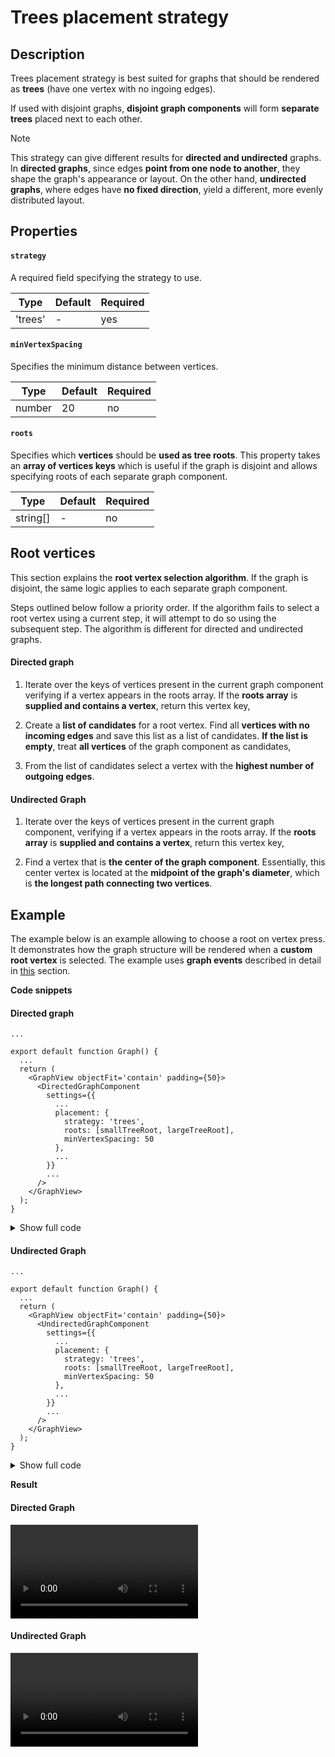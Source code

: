 # Trees placement strategy

## Description

Trees placement strategy is best suited for graphs that should be rendered as **trees** (have one vertex with no ingoing edges).

If used with disjoint graphs, **disjoint graph components** will form **separate trees** placed next to each other.

> [!NOTE]
> This strategy can give different results for **directed and undirected** graphs. In **directed graphs**, since edges **point from one node to another**, they shape the graph's appearance or layout. On the other hand, **undirected graphs**, where edges have **no fixed direction**, yield a different, more evenly distributed layout.

## Properties

#### `strategy`

A required field specifying the strategy to use.

| Type    | Default | Required |
| ------- | ------- | -------- |
| 'trees' | -       | yes      |

#### `minVertexSpacing`

Specifies the minimum distance between vertices.

| Type   | Default | Required |
| ------ | ------- | -------- |
| number | 20      | no       |

#### `roots`

Specifies which **vertices** should be **used as tree roots**. This property takes an **array of vertices keys** which is useful if the graph is disjoint and allows specifying roots of each separate graph component.

| Type     | Default | Required |
| -------- | ------- | -------- |
| string[] | -       | no       |

## Root vertices

This section explains the **root vertex selection algorithm**. If the graph is disjoint, the same logic applies to each separate graph component.

Steps outlined below follow a priority order. If the algorithm fails to select a root vertex using a current step, it will attempt to do so using the subsequent step. The algorithm is different for directed and undirected graphs.

<!-- tabs:start -->

#### **Directed graph**

1. Iterate over the keys of vertices present in the current graph component verifying if a vertex appears in the roots array. If the **roots array** is **supplied and contains a vertex**, return this vertex key,

2. Create a **list of candidates** for a root vertex. Find all **vertices with no incoming edges** and save this list as a list of candidates. **If the list is empty**, treat **all vertices** of the graph component as candidates,

3. From the list of candidates select a vertex with the **highest number of outgoing edges**.

#### **Undirected Graph**

1. Iterate over the keys of vertices present in the current graph component, verifying if a vertex appears in the roots array. If the **roots array** is **supplied and contains a vertex**, return this vertex key,

2. Find a vertex that is **the center of the graph component**. Essentially, this center vertex is located at the **midpoint of the graph's diameter**, which is **the longest path connecting two vertices**.

<!-- tabs:end -->

## Example

<!-- TODO - add link to tke graph events section -->

The example below is an example allowing to choose a root on vertex press. It demonstrates how the graph structure will be rendered when a **custom root vertex** is selected. The example uses **graph events** described in detail in [this]() section.

**Code snippets**

<!-- tabs:start -->

#### **Directed graph**

```tsx
...

export default function Graph() {
  ...
  return (
    <GraphView objectFit='contain' padding={50}>
      <DirectedGraphComponent
        settings={{
          ...
          placement: {
            strategy: 'trees',
            roots: [smallTreeRoot, largeTreeRoot],
            minVertexSpacing: 50
          },
          ...
        }}
        ...
      />
    </GraphView>
  );
}
```

<details>
<summary>Show full code</summary>
<article>

<pre v-pre="" data-lang="tsx"><code class="lang-tsx"><span class="token keyword">import</span> <span class="token punctuation">{</span> useCallback<span class="token punctuation">,</span> useMemo<span class="token punctuation">,</span> useState <span class="token punctuation">}</span> <span class="token keyword">from</span> <span class="token string">'react'</span><span class="token punctuation">;</span>
<span class="token keyword">import</span> <span class="token punctuation">{</span>
  GraphView<span class="token punctuation">,</span>
  DirectedGraph<span class="token punctuation">,</span>
  DirectedGraphComponent<span class="token punctuation">,</span>
  DirectedGraphData<span class="token punctuation">,</span>
  VertexPressHandler
<span class="token punctuation">}</span> <span class="token keyword">from</span> <span class="token string">'react-native-smart-graph'</span><span class="token punctuation">;</span>

<span class="token keyword">const</span> <span class="token constant">LARGE_TREE</span> <span class="token operator">=</span> <span class="token punctuation">{</span>
  <span class="token literal-property property">vertices</span><span class="token operator">:</span> <span class="token punctuation">[</span>
    <span class="token punctuation">{</span> <span class="token literal-property property">key</span><span class="token operator">:</span> <span class="token string">'LV1'</span> <span class="token punctuation">}</span><span class="token punctuation">,</span>
    <span class="token punctuation">{</span> <span class="token literal-property property">key</span><span class="token operator">:</span> <span class="token string">'LV2'</span> <span class="token punctuation">}</span><span class="token punctuation">,</span>
    <span class="token punctuation">{</span> <span class="token literal-property property">key</span><span class="token operator">:</span> <span class="token string">'LV3'</span> <span class="token punctuation">}</span><span class="token punctuation">,</span>
    <span class="token punctuation">{</span> <span class="token literal-property property">key</span><span class="token operator">:</span> <span class="token string">'LV4'</span> <span class="token punctuation">}</span><span class="token punctuation">,</span>
    <span class="token punctuation">{</span> <span class="token literal-property property">key</span><span class="token operator">:</span> <span class="token string">'LV5'</span> <span class="token punctuation">}</span><span class="token punctuation">,</span>
    <span class="token punctuation">{</span> <span class="token literal-property property">key</span><span class="token operator">:</span> <span class="token string">'LV6'</span> <span class="token punctuation">}</span><span class="token punctuation">,</span>
    <span class="token punctuation">{</span> <span class="token literal-property property">key</span><span class="token operator">:</span> <span class="token string">'LV7'</span> <span class="token punctuation">}</span><span class="token punctuation">,</span>
    <span class="token punctuation">{</span> <span class="token literal-property property">key</span><span class="token operator">:</span> <span class="token string">'LV8'</span> <span class="token punctuation">}</span>
  <span class="token punctuation">]</span><span class="token punctuation">,</span>
  <span class="token literal-property property">edges</span><span class="token operator">:</span> <span class="token punctuation">[</span>
    <span class="token punctuation">{</span> <span class="token literal-property property">key</span><span class="token operator">:</span> <span class="token string">'LE1'</span><span class="token punctuation">,</span> <span class="token literal-property property">from</span><span class="token operator">:</span> <span class="token string">'LV1'</span><span class="token punctuation">,</span> <span class="token literal-property property">to</span><span class="token operator">:</span> <span class="token string">'LV2'</span> <span class="token punctuation">}</span><span class="token punctuation">,</span>
    <span class="token punctuation">{</span> <span class="token literal-property property">key</span><span class="token operator">:</span> <span class="token string">'LE2'</span><span class="token punctuation">,</span> <span class="token literal-property property">from</span><span class="token operator">:</span> <span class="token string">'LV2'</span><span class="token punctuation">,</span> <span class="token literal-property property">to</span><span class="token operator">:</span> <span class="token string">'LV3'</span> <span class="token punctuation">}</span><span class="token punctuation">,</span>
    <span class="token punctuation">{</span> <span class="token literal-property property">key</span><span class="token operator">:</span> <span class="token string">'LE3'</span><span class="token punctuation">,</span> <span class="token literal-property property">from</span><span class="token operator">:</span> <span class="token string">'LV2'</span><span class="token punctuation">,</span> <span class="token literal-property property">to</span><span class="token operator">:</span> <span class="token string">'LV4'</span> <span class="token punctuation">}</span><span class="token punctuation">,</span>
    <span class="token punctuation">{</span> <span class="token literal-property property">key</span><span class="token operator">:</span> <span class="token string">'LE4'</span><span class="token punctuation">,</span> <span class="token literal-property property">from</span><span class="token operator">:</span> <span class="token string">'LV2'</span><span class="token punctuation">,</span> <span class="token literal-property property">to</span><span class="token operator">:</span> <span class="token string">'LV5'</span> <span class="token punctuation">}</span><span class="token punctuation">,</span>
    <span class="token punctuation">{</span> <span class="token literal-property property">key</span><span class="token operator">:</span> <span class="token string">'LE5'</span><span class="token punctuation">,</span> <span class="token literal-property property">from</span><span class="token operator">:</span> <span class="token string">'LV5'</span><span class="token punctuation">,</span> <span class="token literal-property property">to</span><span class="token operator">:</span> <span class="token string">'LV6'</span> <span class="token punctuation">}</span><span class="token punctuation">,</span>
    <span class="token punctuation">{</span> <span class="token literal-property property">key</span><span class="token operator">:</span> <span class="token string">'LE6'</span><span class="token punctuation">,</span> <span class="token literal-property property">from</span><span class="token operator">:</span> <span class="token string">'LV1'</span><span class="token punctuation">,</span> <span class="token literal-property property">to</span><span class="token operator">:</span> <span class="token string">'LV7'</span> <span class="token punctuation">}</span><span class="token punctuation">,</span>
    <span class="token punctuation">{</span> <span class="token literal-property property">key</span><span class="token operator">:</span> <span class="token string">'LE7'</span><span class="token punctuation">,</span> <span class="token literal-property property">from</span><span class="token operator">:</span> <span class="token string">'LV5'</span><span class="token punctuation">,</span> <span class="token literal-property property">to</span><span class="token operator">:</span> <span class="token string">'LV8'</span> <span class="token punctuation">}</span>
  <span class="token punctuation">]</span>
<span class="token punctuation">}</span><span class="token punctuation">;</span>

<span class="token keyword">const</span> <span class="token constant">SMALL_TREE</span> <span class="token operator">=</span> <span class="token punctuation">{</span>
  <span class="token literal-property property">vertices</span><span class="token operator">:</span> <span class="token punctuation">[</span><span class="token punctuation">{</span> <span class="token literal-property property">key</span><span class="token operator">:</span> <span class="token string">'SV1'</span> <span class="token punctuation">}</span><span class="token punctuation">,</span> <span class="token punctuation">{</span> <span class="token literal-property property">key</span><span class="token operator">:</span> <span class="token string">'SV2'</span> <span class="token punctuation">}</span><span class="token punctuation">,</span> <span class="token punctuation">{</span> <span class="token literal-property property">key</span><span class="token operator">:</span> <span class="token string">'SV3'</span> <span class="token punctuation">}</span><span class="token punctuation">,</span> <span class="token punctuation">{</span> <span class="token literal-property property">key</span><span class="token operator">:</span> <span class="token string">'SV4'</span> <span class="token punctuation">}</span><span class="token punctuation">]</span><span class="token punctuation">,</span>
  <span class="token literal-property property">edges</span><span class="token operator">:</span> <span class="token punctuation">[</span>
    <span class="token punctuation">{</span> <span class="token literal-property property">key</span><span class="token operator">:</span> <span class="token string">'SE1'</span><span class="token punctuation">,</span> <span class="token literal-property property">from</span><span class="token operator">:</span> <span class="token string">'SV1'</span><span class="token punctuation">,</span> <span class="token literal-property property">to</span><span class="token operator">:</span> <span class="token string">'SV2'</span> <span class="token punctuation">}</span><span class="token punctuation">,</span>
    <span class="token punctuation">{</span> <span class="token literal-property property">key</span><span class="token operator">:</span> <span class="token string">'SE2'</span><span class="token punctuation">,</span> <span class="token literal-property property">from</span><span class="token operator">:</span> <span class="token string">'SV1'</span><span class="token punctuation">,</span> <span class="token literal-property property">to</span><span class="token operator">:</span> <span class="token string">'SV3'</span> <span class="token punctuation">}</span><span class="token punctuation">,</span>
    <span class="token punctuation">{</span> <span class="token literal-property property">key</span><span class="token operator">:</span> <span class="token string">'SE3'</span><span class="token punctuation">,</span> <span class="token literal-property property">from</span><span class="token operator">:</span> <span class="token string">'SV1'</span><span class="token punctuation">,</span> <span class="token literal-property property">to</span><span class="token operator">:</span> <span class="token string">'SV4'</span> <span class="token punctuation">}</span>
  <span class="token punctuation">]</span>
<span class="token punctuation">}</span><span class="token punctuation">;</span>

<span class="token keyword">const</span> <span class="token constant">COMBINED_GRAPH</span><span class="token operator">:</span> DirectedGraphData <span class="token operator">=</span> <span class="token punctuation">{</span>
  <span class="token literal-property property">vertices</span><span class="token operator">:</span> <span class="token punctuation">[</span><span class="token operator">...</span><span class="token constant">SMALL_TREE</span><span class="token punctuation">.</span>vertices<span class="token punctuation">,</span> <span class="token operator">...</span><span class="token constant">LARGE_TREE</span><span class="token punctuation">.</span>vertices<span class="token punctuation">]</span><span class="token punctuation">,</span>
  <span class="token literal-property property">edges</span><span class="token operator">:</span> <span class="token punctuation">[</span><span class="token operator">...</span><span class="token constant">SMALL_TREE</span><span class="token punctuation">.</span>edges<span class="token punctuation">,</span> <span class="token operator">...</span><span class="token constant">LARGE_TREE</span><span class="token punctuation">.</span>edges<span class="token punctuation">]</span>
<span class="token punctuation">}</span><span class="token punctuation">;</span>

<span class="token keyword">export</span> <span class="token keyword">default</span> <span class="token keyword">function</span> <span class="token function">Graph</span><span class="token punctuation">(</span><span class="token punctuation">)</span> <span class="token punctuation">{</span>
  <span class="token keyword">const</span> <span class="token punctuation">[</span>smallTreeRoot<span class="token punctuation">,</span> setSmallTreeRoot<span class="token punctuation">]</span> <span class="token operator">=</span> <span class="token function">useState</span><span class="token punctuation">(</span><span class="token string">''</span><span class="token punctuation">)</span><span class="token punctuation">;</span>
  <span class="token keyword">const</span> <span class="token punctuation">[</span>largeTreeRoot<span class="token punctuation">,</span> setLargeTreeRoot<span class="token punctuation">]</span> <span class="token operator">=</span> <span class="token function">useState</span><span class="token punctuation">(</span><span class="token string">''</span><span class="token punctuation">)</span><span class="token punctuation">;</span>

  <span class="token keyword">const</span> graph <span class="token operator">=</span> <span class="token function">useMemo</span><span class="token punctuation">(</span><span class="token punctuation">(</span><span class="token punctuation">)</span> <span class="token operator">=&gt;</span> <span class="token keyword">new</span> <span class="token class-name">DirectedGraph</span><span class="token punctuation">(</span><span class="token constant">COMBINED_GRAPH</span><span class="token punctuation">)</span><span class="token punctuation">,</span> <span class="token punctuation">[</span><span class="token punctuation">]</span><span class="token punctuation">)</span><span class="token punctuation">;</span>

  <span class="token keyword">const</span> handleVertexPress <span class="token operator">=</span> useCallback<span class="token operator">&lt;</span>VertexPressHandler<span class="token operator">&gt;</span><span class="token punctuation">(</span>
    <span class="token punctuation">(</span><span class="token parameter"><span class="token punctuation">{</span> <span class="token literal-property property">vertex</span><span class="token operator">:</span> <span class="token punctuation">{</span> key <span class="token punctuation">}</span> <span class="token punctuation">}</span></span><span class="token punctuation">)</span> <span class="token operator">=&gt;</span> <span class="token punctuation">{</span>
      <span class="token keyword">if</span> <span class="token punctuation">(</span>key<span class="token punctuation">.</span><span class="token function">startsWith</span><span class="token punctuation">(</span><span class="token string">'SV'</span><span class="token punctuation">)</span><span class="token punctuation">)</span> <span class="token punctuation">{</span>
        <span class="token function">setSmallTreeRoot</span><span class="token punctuation">(</span>key<span class="token punctuation">)</span><span class="token punctuation">;</span>
      <span class="token punctuation">}</span> <span class="token keyword">else</span> <span class="token punctuation">{</span>
        <span class="token function">setLargeTreeRoot</span><span class="token punctuation">(</span>key<span class="token punctuation">)</span><span class="token punctuation">;</span>
      <span class="token punctuation">}</span>
    <span class="token punctuation">}</span><span class="token punctuation">,</span>
    <span class="token punctuation">[</span><span class="token punctuation">]</span>
  <span class="token punctuation">)</span><span class="token punctuation">;</span>

  <span class="token keyword">return</span> <span class="token punctuation">(</span>
    <span class="token tag"><span class="token tag"><span class="token punctuation">&lt;</span><span class="token class-name">GraphView</span></span> <span class="token attr-name">objectFit</span><span class="token attr-value"><span class="token punctuation attr-equals">=</span><span class="token punctuation">'</span>contain<span class="token punctuation">'</span></span> <span class="token attr-name">padding</span><span class="token script language-javascript"><span class="token script-punctuation punctuation">=</span><span class="token punctuation">{</span><span class="token number">50</span><span class="token punctuation">}</span></span><span class="token punctuation">&gt;</span></span><span class="token plain-text">
      </span><span class="token tag"><span class="token tag"><span class="token punctuation">&lt;</span><span class="token class-name">DirectedGraphComponent</span></span>
        <span class="token attr-name">settings</span><span class="token script language-javascript"><span class="token script-punctuation punctuation">=</span><span class="token punctuation">{</span><span class="token punctuation">{</span>
          <span class="token comment">// --- Placement settings ---</span>
          <span class="token literal-property property">placement</span><span class="token operator">:</span> <span class="token punctuation">{</span>
            <span class="token literal-property property">strategy</span><span class="token operator">:</span> <span class="token string">'trees'</span><span class="token punctuation">,</span>
            <span class="token literal-property property">roots</span><span class="token operator">:</span> <span class="token punctuation">[</span>smallTreeRoot<span class="token punctuation">,</span> largeTreeRoot<span class="token punctuation">]</span><span class="token punctuation">,</span>
            <span class="token literal-property property">minVertexSpacing</span><span class="token operator">:</span> <span class="token number">50</span>
          <span class="token punctuation">}</span><span class="token punctuation">,</span>
          <span class="token comment">// --- End of placement settings ---</span>
          <span class="token literal-property property">events</span><span class="token operator">:</span> <span class="token punctuation">{</span>
            <span class="token literal-property property">onVertexPress</span><span class="token operator">:</span> handleVertexPress
          <span class="token punctuation">}</span>
        <span class="token punctuation">}</span><span class="token punctuation">}</span></span>
        <span class="token attr-name">graph</span><span class="token script language-javascript"><span class="token script-punctuation punctuation">=</span><span class="token punctuation">{</span>graph<span class="token punctuation">}</span></span>
      <span class="token punctuation">/&gt;</span></span><span class="token plain-text">
    </span><span class="token tag"><span class="token tag"><span class="token punctuation">&lt;/</span><span class="token class-name">GraphView</span></span><span class="token punctuation">&gt;</span></span>
  <span class="token punctuation">)</span><span class="token punctuation">;</span>
<span class="token punctuation">}</span></code><button class="docsify-copy-code-button"><span class="label"><svg><use href="assets/icons.svg#copy"></use></svg></span><span class="error">Error</span><span class="success">Copied</span></button></pre>

</article>
</details>

#### **Undirected Graph**

```tsx
...

export default function Graph() {
  ...
  return (
    <GraphView objectFit='contain' padding={50}>
      <UndirectedGraphComponent
        settings={{
          ...
          placement: {
            strategy: 'trees',
            roots: [smallTreeRoot, largeTreeRoot],
            minVertexSpacing: 50
          },
          ...
        }}
        ...
      />
    </GraphView>
  );
}
```

<details>
<summary>Show full code</summary>
<article>

<pre v-pre="" data-lang="tsx"><code class="lang-tsx"><span class="token keyword">import</span> <span class="token punctuation">{</span> useCallback<span class="token punctuation">,</span> useMemo<span class="token punctuation">,</span> useState <span class="token punctuation">}</span> <span class="token keyword">from</span> <span class="token string">'react'</span><span class="token punctuation">;</span>
<span class="token keyword">import</span> <span class="token punctuation">{</span>
  GraphView<span class="token punctuation">,</span>
  VertexPressHandler<span class="token punctuation">,</span>
  UndirectedGraphData<span class="token punctuation">,</span>
  UndirectedGraph<span class="token punctuation">,</span>
  UndirectedGraphComponent
<span class="token punctuation">}</span> <span class="token keyword">from</span> <span class="token string">'react-native-smart-graph'</span><span class="token punctuation">;</span>

<span class="token keyword">const</span> <span class="token constant">LARGE_TREE</span> <span class="token operator">=</span> <span class="token punctuation">{</span>
  <span class="token literal-property property">vertices</span><span class="token operator">:</span> <span class="token punctuation">[</span>
    <span class="token punctuation">{</span> <span class="token literal-property property">key</span><span class="token operator">:</span> <span class="token string">'LV1'</span> <span class="token punctuation">}</span><span class="token punctuation">,</span>
    <span class="token punctuation">{</span> <span class="token literal-property property">key</span><span class="token operator">:</span> <span class="token string">'LV2'</span> <span class="token punctuation">}</span><span class="token punctuation">,</span>
    <span class="token punctuation">{</span> <span class="token literal-property property">key</span><span class="token operator">:</span> <span class="token string">'LV3'</span> <span class="token punctuation">}</span><span class="token punctuation">,</span>
    <span class="token punctuation">{</span> <span class="token literal-property property">key</span><span class="token operator">:</span> <span class="token string">'LV4'</span> <span class="token punctuation">}</span><span class="token punctuation">,</span>
    <span class="token punctuation">{</span> <span class="token literal-property property">key</span><span class="token operator">:</span> <span class="token string">'LV5'</span> <span class="token punctuation">}</span><span class="token punctuation">,</span>
    <span class="token punctuation">{</span> <span class="token literal-property property">key</span><span class="token operator">:</span> <span class="token string">'LV6'</span> <span class="token punctuation">}</span><span class="token punctuation">,</span>
    <span class="token punctuation">{</span> <span class="token literal-property property">key</span><span class="token operator">:</span> <span class="token string">'LV7'</span> <span class="token punctuation">}</span><span class="token punctuation">,</span>
    <span class="token punctuation">{</span> <span class="token literal-property property">key</span><span class="token operator">:</span> <span class="token string">'LV8'</span> <span class="token punctuation">}</span>
  <span class="token punctuation">]</span><span class="token punctuation">,</span>
  <span class="token literal-property property">edges</span><span class="token operator">:</span> <span class="token punctuation">[</span>
    <span class="token punctuation">{</span> <span class="token literal-property property">key</span><span class="token operator">:</span> <span class="token string">'LE1'</span><span class="token punctuation">,</span> <span class="token literal-property property">vertices</span><span class="token operator">:</span> <span class="token punctuation">[</span><span class="token string">'LV1'</span><span class="token punctuation">,</span> <span class="token string">'LV2'</span><span class="token punctuation">]</span> <span class="token punctuation">}</span><span class="token punctuation">,</span>
    <span class="token punctuation">{</span> <span class="token literal-property property">key</span><span class="token operator">:</span> <span class="token string">'LE2'</span><span class="token punctuation">,</span> <span class="token literal-property property">vertices</span><span class="token operator">:</span> <span class="token punctuation">[</span><span class="token string">'LV2'</span><span class="token punctuation">,</span> <span class="token string">'LV3'</span><span class="token punctuation">]</span> <span class="token punctuation">}</span><span class="token punctuation">,</span>
    <span class="token punctuation">{</span> <span class="token literal-property property">key</span><span class="token operator">:</span> <span class="token string">'LE3'</span><span class="token punctuation">,</span> <span class="token literal-property property">vertices</span><span class="token operator">:</span> <span class="token punctuation">[</span><span class="token string">'LV2'</span><span class="token punctuation">,</span> <span class="token string">'LV4'</span><span class="token punctuation">]</span> <span class="token punctuation">}</span><span class="token punctuation">,</span>
    <span class="token punctuation">{</span> <span class="token literal-property property">key</span><span class="token operator">:</span> <span class="token string">'LE4'</span><span class="token punctuation">,</span> <span class="token literal-property property">vertices</span><span class="token operator">:</span> <span class="token punctuation">[</span><span class="token string">'LV2'</span><span class="token punctuation">,</span> <span class="token string">'LV5'</span><span class="token punctuation">]</span> <span class="token punctuation">}</span><span class="token punctuation">,</span>
    <span class="token punctuation">{</span> <span class="token literal-property property">key</span><span class="token operator">:</span> <span class="token string">'LE5'</span><span class="token punctuation">,</span> <span class="token literal-property property">vertices</span><span class="token operator">:</span> <span class="token punctuation">[</span><span class="token string">'LV5'</span><span class="token punctuation">,</span> <span class="token string">'LV6'</span><span class="token punctuation">]</span> <span class="token punctuation">}</span><span class="token punctuation">,</span>
    <span class="token punctuation">{</span> <span class="token literal-property property">key</span><span class="token operator">:</span> <span class="token string">'LE6'</span><span class="token punctuation">,</span> <span class="token literal-property property">vertices</span><span class="token operator">:</span> <span class="token punctuation">[</span><span class="token string">'LV1'</span><span class="token punctuation">,</span> <span class="token string">'LV7'</span><span class="token punctuation">]</span> <span class="token punctuation">}</span><span class="token punctuation">,</span>
    <span class="token punctuation">{</span> <span class="token literal-property property">key</span><span class="token operator">:</span> <span class="token string">'LE7'</span><span class="token punctuation">,</span> <span class="token literal-property property">vertices</span><span class="token operator">:</span> <span class="token punctuation">[</span><span class="token string">'LV5'</span><span class="token punctuation">,</span> <span class="token string">'LV8'</span><span class="token punctuation">]</span> <span class="token punctuation">}</span>
  <span class="token punctuation">]</span>
<span class="token punctuation">}</span><span class="token punctuation">;</span>

<span class="token keyword">const</span> <span class="token constant">SMALL_TREE</span> <span class="token operator">=</span> <span class="token punctuation">{</span>
  <span class="token literal-property property">vertices</span><span class="token operator">:</span> <span class="token punctuation">[</span><span class="token punctuation">{</span> <span class="token literal-property property">key</span><span class="token operator">:</span> <span class="token string">'SV1'</span> <span class="token punctuation">}</span><span class="token punctuation">,</span> <span class="token punctuation">{</span> <span class="token literal-property property">key</span><span class="token operator">:</span> <span class="token string">'SV2'</span> <span class="token punctuation">}</span><span class="token punctuation">,</span> <span class="token punctuation">{</span> <span class="token literal-property property">key</span><span class="token operator">:</span> <span class="token string">'SV3'</span> <span class="token punctuation">}</span><span class="token punctuation">,</span> <span class="token punctuation">{</span> <span class="token literal-property property">key</span><span class="token operator">:</span> <span class="token string">'SV4'</span> <span class="token punctuation">}</span><span class="token punctuation">]</span><span class="token punctuation">,</span>
  <span class="token literal-property property">edges</span><span class="token operator">:</span> <span class="token punctuation">[</span>
    <span class="token punctuation">{</span> <span class="token literal-property property">key</span><span class="token operator">:</span> <span class="token string">'SE1'</span><span class="token punctuation">,</span> <span class="token literal-property property">vertices</span><span class="token operator">:</span> <span class="token punctuation">[</span><span class="token string">'SV1'</span><span class="token punctuation">,</span> <span class="token string">'SV2'</span><span class="token punctuation">]</span> <span class="token punctuation">}</span><span class="token punctuation">,</span>
    <span class="token punctuation">{</span> <span class="token literal-property property">key</span><span class="token operator">:</span> <span class="token string">'SE2'</span><span class="token punctuation">,</span> <span class="token literal-property property">vertices</span><span class="token operator">:</span> <span class="token punctuation">[</span><span class="token string">'SV1'</span><span class="token punctuation">,</span> <span class="token string">'SV3'</span><span class="token punctuation">]</span> <span class="token punctuation">}</span><span class="token punctuation">,</span>
    <span class="token punctuation">{</span> <span class="token literal-property property">key</span><span class="token operator">:</span> <span class="token string">'SE3'</span><span class="token punctuation">,</span> <span class="token literal-property property">vertices</span><span class="token operator">:</span> <span class="token punctuation">[</span><span class="token string">'SV1'</span><span class="token punctuation">,</span> <span class="token string">'SV4'</span><span class="token punctuation">]</span> <span class="token punctuation">}</span>
  <span class="token punctuation">]</span>
<span class="token punctuation">}</span><span class="token punctuation">;</span>

<span class="token keyword">const</span> <span class="token constant">COMBINED_GRAPH</span><span class="token operator">:</span> UndirectedGraphData <span class="token operator">=</span> <span class="token punctuation">{</span>
  <span class="token literal-property property">vertices</span><span class="token operator">:</span> <span class="token punctuation">[</span><span class="token operator">...</span><span class="token constant">SMALL_TREE</span><span class="token punctuation">.</span>vertices<span class="token punctuation">,</span> <span class="token operator">...</span><span class="token constant">LARGE_TREE</span><span class="token punctuation">.</span>vertices<span class="token punctuation">]</span><span class="token punctuation">,</span>
  <span class="token literal-property property">edges</span><span class="token operator">:</span> <span class="token punctuation">[</span><span class="token operator">...</span><span class="token constant">SMALL_TREE</span><span class="token punctuation">.</span>edges<span class="token punctuation">,</span> <span class="token operator">...</span><span class="token constant">LARGE_TREE</span><span class="token punctuation">.</span>edges<span class="token punctuation">]</span>
<span class="token punctuation">}</span><span class="token punctuation">;</span>

<span class="token keyword">export</span> <span class="token keyword">default</span> <span class="token keyword">function</span> <span class="token function">Graph</span><span class="token punctuation">(</span><span class="token punctuation">)</span> <span class="token punctuation">{</span>
  <span class="token keyword">const</span> <span class="token punctuation">[</span>smallTreeRoot<span class="token punctuation">,</span> setSmallTreeRoot<span class="token punctuation">]</span> <span class="token operator">=</span> <span class="token function">useState</span><span class="token punctuation">(</span><span class="token string">''</span><span class="token punctuation">)</span><span class="token punctuation">;</span>
  <span class="token keyword">const</span> <span class="token punctuation">[</span>largeTreeRoot<span class="token punctuation">,</span> setLargeTreeRoot<span class="token punctuation">]</span> <span class="token operator">=</span> <span class="token function">useState</span><span class="token punctuation">(</span><span class="token string">''</span><span class="token punctuation">)</span><span class="token punctuation">;</span>

  <span class="token keyword">const</span> graph <span class="token operator">=</span> <span class="token function">useMemo</span><span class="token punctuation">(</span><span class="token punctuation">(</span><span class="token punctuation">)</span> <span class="token operator">=&gt;</span> <span class="token keyword">new</span> <span class="token class-name">UndirectedGraph</span><span class="token punctuation">(</span><span class="token constant">COMBINED_GRAPH</span><span class="token punctuation">)</span><span class="token punctuation">,</span> <span class="token punctuation">[</span><span class="token punctuation">]</span><span class="token punctuation">)</span><span class="token punctuation">;</span>

  <span class="token keyword">const</span> handleVertexPress <span class="token operator">=</span> useCallback<span class="token operator">&lt;</span>VertexPressHandler<span class="token operator">&gt;</span><span class="token punctuation">(</span>
    <span class="token punctuation">(</span><span class="token parameter"><span class="token punctuation">{</span> <span class="token literal-property property">vertex</span><span class="token operator">:</span> <span class="token punctuation">{</span> key <span class="token punctuation">}</span> <span class="token punctuation">}</span></span><span class="token punctuation">)</span> <span class="token operator">=&gt;</span> <span class="token punctuation">{</span>
      <span class="token keyword">if</span> <span class="token punctuation">(</span>key<span class="token punctuation">.</span><span class="token function">startsWith</span><span class="token punctuation">(</span><span class="token string">'SV'</span><span class="token punctuation">)</span><span class="token punctuation">)</span> <span class="token punctuation">{</span>
        <span class="token function">setSmallTreeRoot</span><span class="token punctuation">(</span>key<span class="token punctuation">)</span><span class="token punctuation">;</span>
      <span class="token punctuation">}</span> <span class="token keyword">else</span> <span class="token punctuation">{</span>
        <span class="token function">setLargeTreeRoot</span><span class="token punctuation">(</span>key<span class="token punctuation">)</span><span class="token punctuation">;</span>
      <span class="token punctuation">}</span>
    <span class="token punctuation">}</span><span class="token punctuation">,</span>
    <span class="token punctuation">[</span><span class="token punctuation">]</span>
  <span class="token punctuation">)</span><span class="token punctuation">;</span>

  <span class="token keyword">return</span> <span class="token punctuation">(</span>
    <span class="token tag"><span class="token tag"><span class="token punctuation">&lt;</span><span class="token class-name">GraphView</span></span> <span class="token attr-name">objectFit</span><span class="token attr-value"><span class="token punctuation attr-equals">=</span><span class="token punctuation">'</span>contain<span class="token punctuation">'</span></span> <span class="token attr-name">padding</span><span class="token script language-javascript"><span class="token script-punctuation punctuation">=</span><span class="token punctuation">{</span><span class="token number">50</span><span class="token punctuation">}</span></span><span class="token punctuation">&gt;</span></span><span class="token plain-text">
      </span><span class="token tag"><span class="token tag"><span class="token punctuation">&lt;</span><span class="token class-name">UndirectedGraphComponent</span></span>
        <span class="token attr-name">settings</span><span class="token script language-javascript"><span class="token script-punctuation punctuation">=</span><span class="token punctuation">{</span><span class="token punctuation">{</span>
          <span class="token comment">// --- Placement settings ---</span>
          <span class="token literal-property property">placement</span><span class="token operator">:</span> <span class="token punctuation">{</span>
            <span class="token literal-property property">strategy</span><span class="token operator">:</span> <span class="token string">'trees'</span><span class="token punctuation">,</span>
            <span class="token literal-property property">roots</span><span class="token operator">:</span> <span class="token punctuation">[</span>smallTreeRoot<span class="token punctuation">,</span> largeTreeRoot<span class="token punctuation">]</span><span class="token punctuation">,</span>
            <span class="token literal-property property">minVertexSpacing</span><span class="token operator">:</span> <span class="token number">50</span>
          <span class="token punctuation">}</span><span class="token punctuation">,</span>
          <span class="token comment">// --- End of placement settings ---</span>
          <span class="token literal-property property">events</span><span class="token operator">:</span> <span class="token punctuation">{</span>
            <span class="token literal-property property">onVertexPress</span><span class="token operator">:</span> handleVertexPress
          <span class="token punctuation">}</span>
        <span class="token punctuation">}</span><span class="token punctuation">}</span></span>
        <span class="token attr-name">graph</span><span class="token script language-javascript"><span class="token script-punctuation punctuation">=</span><span class="token punctuation">{</span>graph<span class="token punctuation">}</span></span>
      <span class="token punctuation">/&gt;</span></span><span class="token plain-text">
    </span><span class="token tag"><span class="token tag"><span class="token punctuation">&lt;/</span><span class="token class-name">GraphView</span></span><span class="token punctuation">&gt;</span></span>
  <span class="token punctuation">)</span><span class="token punctuation">;</span>
<span class="token punctuation">}</span></code><button class="docsify-copy-code-button"><span class="label"><svg><use href="assets/icons.svg#copy"></use></svg></span><span class="error">Error</span><span class="success">Copied</span></button></pre>

</article>
</details>

<!-- tabs:end -->

**Result**

<!-- tabs:start -->

#### **Directed Graph**

<video src="./assets/videos/placement/trees/trees-directed-placement-example.mp4" style="width: 300px"></video>

#### **Undirected Graph**

<video src="./assets/videos/placement/trees/trees-undirected-placement-example.mp4" style="width: 300px"></video>

<!-- tabs:end -->
